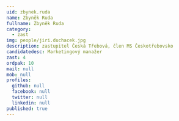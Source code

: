 ```yaml
---
uid: zbynek.ruda
name: Zbyněk Ruda
fullname: Zbyněk Ruda
category:
  - zast
img: people/jiri.duchacek.jpg
description: zastupitel Česká Třebová, člen MS Českotřebovsko
candidatedesc: Marketingový manažer
zast: 4
ordpak: 10
mail: null
mob: null
profiles:
  github: null
  facebook: null
  twitter: null
  linkedin: null
published: true
---
```

